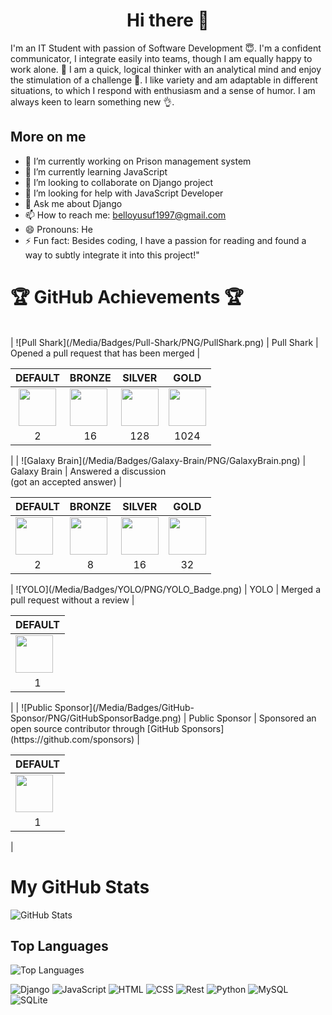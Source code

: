 <h1 align="center"> Hi there 👋 </h1>
I'm an IT Student with passion of Software Development 😇. I'm a confident communicator, I integrate easily into teams, though I am equally happy to work alone. 🤗 I am a quick, logical thinker with an analytical mind and enjoy the stimulation of a challenge 💪. I like variety and am adaptable in different situations, to which I respond with enthusiasm and a sense of humor. I am always keen to learn something new 👌.


<!--
**Belloyusuf/Belloyusuf** is a ✨ _special_ ✨ repository because its `README.md` (this file) appears on your GitHub profile.

Here are some ideas to get you started:
-->

## More on me 
 - 🔭 I’m currently working on Prison management system
 - 🌱 I’m currently learning JavaScript
 - 👯 I’m looking to collaborate on Django project
 - 🤔 I’m looking for help with JavaScript Developer
 - 💬 Ask me about Django
 - 📫 How to reach me: belloyusuf1997@gmail.com
 - 😄 Pronouns: He
 - ⚡ Fun fact: Besides coding, I have a passion for reading and found a way to subtly integrate it into this project!"

# 🏆 GitHub Achievements 🏆
<br>
| ![Pull Shark](/Media/Badges/Pull-Shark/PNG/PullShark.png)     | Pull Shark  | Opened a pull request that has been merged | <table>  <thead>  <tr>  <th>DEFAULT</th> <th>BRONZE</th>  <th>SILVER</th>  <th>GOLD</th>  </tr>  </thead>  <tbody>  <tr>  <td align="center"><img src="/Media/Badges/Pull-Shark/PNG/PullShark.png" width="60px"></td>   <td><img src="/Media/Badges/Pull-Shark/PNG/PullShark_Bronze.png" width="60px" align="center"></td>  <td><img src="/Media/Badges/Pull-Shark/PNG/PullShark_Silver.png" width="60px"></td>  <td><img src="/Media/Badges/Pull-Shark/PNG/PullShark_Gold.png" width="60px"></td>  </tr>  <tr>  <td align="center">2</td>  <td align="center">16</td>  <td align="center">128</td>  <td align="center">1024</td>  </tr>   </tbody>  </table>      |
| ![Galaxy Brain](/Media/Badges/Galaxy-Brain/PNG/GalaxyBrain.png) | Galaxy Brain | Answered a discussion<br>(got an accepted answer) | <table>  <thead>  <tr>  <th>DEFAULT</th> <th>BRONZE</th>  <th>SILVER</th>  <th>GOLD</th>  </tr>  </thead>  <tbody>  <tr>  <td><img src="/Media/Badges/Galaxy-Brain/PNG/GalaxyBrain.png" width="60px"></td>  <td><img src="/Media/Badges/Galaxy-Brain/PNG/GalaxyBrain_Bronze.png" width="60px" align="center"></td>  <td><img src="/Media/Badges/Galaxy-Brain/PNG/GalaxyBrain_Silver.png" width="60px"></td>  <td><img src="/Media/Badges/Galaxy-Brain/PNG/GalaxyBrain_Gold.png" width="60px"></td>  </tr>  <tr>  <td align="center">2</td> <td align="center">8</td>  <td align="center">16</td>  <td align="center">32</td>  </tr>   </tbody>  </table>
| ![YOLO](/Media/Badges/YOLO/PNG/YOLO_Badge.png)                 | YOLO        | Merged a pull request without a review | <table>  <thead>  <tr>  <th>DEFAULT</th>  </tr>  </thead>  <tbody>  <tr>  <td><img src="/Media/Badges/YOLO/PNG/YOLO_Badge.png" width="60px"></td> </tr>  <tr>  <td align="center">1</td> </tr>   </tbody>  </table> |
| ![Public Sponsor](/Media/Badges/GitHub-Sponsor/PNG/GitHubSponsorBadge.png)                 | Public Sponsor        | Sponsored an open source contributor through [GitHub Sponsors](https://github.com/sponsors) | <table>  <thead>  <tr>  <th>DEFAULT</th>  </tr>  </thead>  <tbody>  <tr>  <td><img src="/Media/Badges/GitHub-Sponsor/PNG/GitHubSponsorBadge.png" width="60px"></td> </tr>  <tr>  <td align="center">1</td> </tr>   </tbody>  </table> |

</br>

# My GitHub Stats

![GitHub Stats](https://github-readme-stats.vercel.app/api?username=Belloyusuf)

## Top Languages

![Top Languages](https://github-readme-stats.vercel.app/api/top-langs/?username=Belloyusuf)

<!-- ![React](https://img.shields.io/badge/React-61DAFB?logo=react&logoColor=white&style=for-the-badge) -->
![Django](https://img.shields.io/badge/Django-DD0031?logo=django&logoColor=white&style=for-the-badge)
![JavaScript](https://img.shields.io/badge/JavaScript-F7DF1E?logo=javascript&logoColor=white&style=for-the-badge)
![HTML](https://img.shields.io/badge/HTML-E34F26?logo=html5&logoColor=white&style=for-the-badge)
![CSS](https://img.shields.io/badge/CSS-1572B6?logo=css3&logoColor=white&style=for-the-badge)
![Rest](https://img.shields.io/badge/Rest-CC6699?logo=djangorest&logoColor=white&style=for-the-badge)
![Python](https://img.shields.io/badge/python-663399?logo=gatsby&logoColor=white&style=for-the-badge)
![MySQL](https://img.shields.io/badge/MySQL-E10098?logo=msql&logoColor=white&style=for-the-badge)
![SQLite](https://img.shields.io/badge/SQLite%23-239120?logo=sqlite&logoColor=white&style=for-the-badge)
<!-- ![Unity](https://img.shields.io/badge/Unity-000000?logo=unity&logoColor=white&style=for-the-badge) -->



